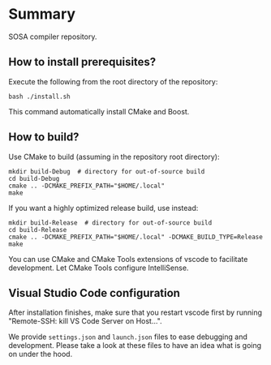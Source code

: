 # Summary

SOSA compiler repository.

## How to install prerequisites?

Execute the following from the root directory of the repository:

    bash ./install.sh

This command automatically install CMake and Boost.

## How to build?

Use CMake to build (assuming in the repository root directory):

    mkdir build-Debug  # directory for out-of-source build
    cd build-Debug
    cmake .. -DCMAKE_PREFIX_PATH="$HOME/.local"
    make

If you want a highly optimized release build, use instead:

    mkdir build-Release  # directory for out-of-source build
    cd build-Release
    cmake .. -DCMAKE_PREFIX_PATH="$HOME/.local" -DCMAKE_BUILD_TYPE=Release
    make

You can use CMake and CMake Tools extensions of vscode to facilitate development. Let CMake Tools configure IntelliSense.

## Visual Studio Code configuration

After installation finishes, make sure that you restart vscode first by running "Remote-SSH: kill VS Code Server on Host...".

We provide `settings.json` and `launch.json` files to ease debugging and development. Please take a look at these files to have an idea what is going on under the hood.
